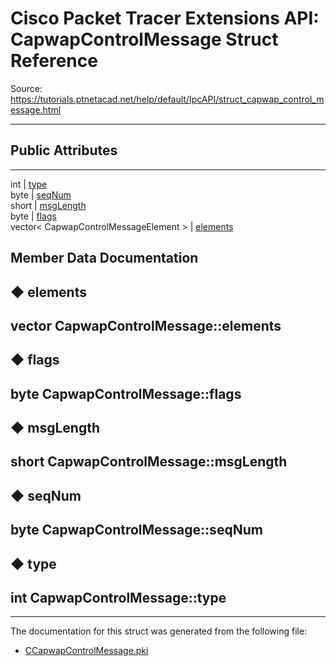 # Cisco Packet Tracer Extensions API: CapwapControlMessage Struct Reference

Source: https://tutorials.ptnetacad.net/help/default/IpcAPI/struct_capwap_control_message.html

---

##  Public Attributes  
  
---  
int | [type](struct_capwap_control_message.html#a0dd0f29e52a677c87a3e3ffe8120b5da)  
byte | [seqNum](struct_capwap_control_message.html#a854028d8e723c9bf0a0e27f11777ffb9)  
short | [msgLength](struct_capwap_control_message.html#afcbd26cedaeac5d93512923a70b27328)  
byte | [flags](struct_capwap_control_message.html#ad88cb2144d7419fee0227da18b8e6922)  
vector< CapwapControlMessageElement > | [elements](struct_capwap_control_message.html#a262271c37844c6b4e3e98c05bb0fdae5)  
  
## Member Data Documentation

## ◆ elements

vector<CapwapControlMessageElement> CapwapControlMessage::elements  
---  
  
## ◆ flags

byte CapwapControlMessage::flags  
---  
  
## ◆ msgLength

short CapwapControlMessage::msgLength  
---  
  
## ◆ seqNum

byte CapwapControlMessage::seqNum  
---  
  
## ◆ type

int CapwapControlMessage::type  
---  
  
* * *

The documentation for this struct was generated from the following file:

  * [CCapwapControlMessage.pki](_c_capwap_control_message_8pki.html)


